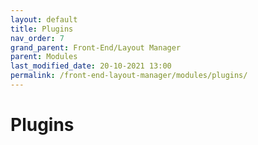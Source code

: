 ```yaml
---
layout: default
title: Plugins
nav_order: 7
grand_parent: Front-End/Layout Manager
parent: Modules
last_modified_date: 20-10-2021 13:00
permalink: /front-end-layout-manager/modules/plugins/
---
```


# Plugins